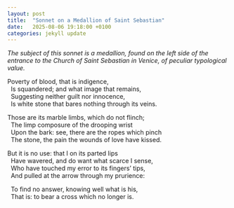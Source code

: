 ```yaml
---
layout: post
title:  "Sonnet on a Medallion of Saint Sebastian"
date:   2025-08-06 19:18:00 +0100
categories: jekyll update
---
```


*The subject of this sonnet is a medallion, found on the left side of the entrance to the Church of Saint Sebastian in Venice, of peculiar typological value.*

Poverty of blood, that is indigence, <br>
&nbsp;&nbsp;Is squandered; and what image that remains, <br>
&nbsp;&nbsp;Suggesting neither guilt nor innocence, <br>
&nbsp;&nbsp;Is white stone that bares nothing through its veins. <br>

Those are its marble limbs, which do not flinch; <br>
&nbsp;&nbsp;The limp composure of the drooping wrist <br>
&nbsp;&nbsp;Upon the bark: see, there are the ropes which pinch <br>
&nbsp;&nbsp;The stone, the pain the wounds of love have kissed. <br>

But it is no use: that I on its parted lips <br>
&nbsp;&nbsp;Have wavered, and do want what scarce I sense, <br>
&nbsp;&nbsp;Who have touched my error to its fingers’ tips, <br>
&nbsp;&nbsp;And pulled at the arrow through my prurience: <br>

&nbsp;&nbsp;To find no answer, knowing well what is his, <br>
&nbsp;&nbsp;That is: to bear a cross which no longer is. <br>









